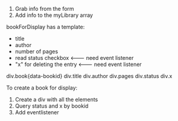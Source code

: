 1. Grab info from the form
2. Add info to the myLibrary array

bookForDisplay has a template:
- title
- author
- number of pages
- read status checkbox          <--- need event listener
- "x" for deleting the entry    <--- need event listener

div.book{data-bookid}
    div.title
    div.author
    div.pages
    div.status
    div.x

To create a book for display:
1. Create a div with all the elements
2. Query status and x by bookid
3. Add eventlistener